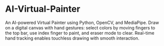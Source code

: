 # AI-Virtual-Painter
An AI-powered Virtual Painter using Python, OpenCV, and MediaPipe. Draw on a digital canvas with hand gestures: select colors by moving fingers to the top bar, use index finger to paint, and eraser mode to clear. Real-time hand tracking enables touchless drawing with smooth interaction.
